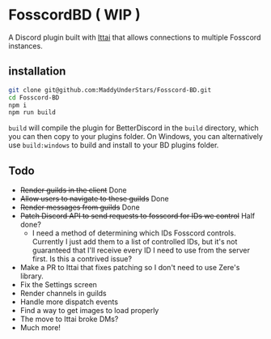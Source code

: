 # FosscordBD ( WIP )
A Discord plugin built with [Ittai](https://git.catvibers.me/Ittai/ittai) that allows connections to multiple Fosscord instances.

## installation
```bash
git clone git@github.com:MaddyUnderStars/Fosscord-BD.git
cd Fosscord-BD
npm i
npm run build
```

`build` will compile the plugin for BetterDiscord in the `build` directory, which you can then copy to your plugins folder.
On Windows, you can alternatively use `build:windows` to build and install to your BD plugins folder. 

## Todo
* ~~Render guilds in the client~~ Done
* ~~Allow users to navigate to these guilds~~ Done
* ~~Render messages from guilds~~ Done
* ~~Patch Discord API to send requests to fosscord for IDs we control~~ Half done?
  * I need a method of determining which IDs Fosscord controls. Currently I just add them to a list of controlled IDs, but it's not guaranteed that I'll receive every ID I need to use from the server first. Is this a contrived issue?
* Make a PR to Ittai that fixes patching so I don't need to use Zere's library.
* Fix the Settings screen 
* Render channels in guilds
* Handle more dispatch events
* Find a way to get images to load properly
* The move to Ittai broke DMs?
* Much more!